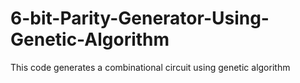 # 6-bit-Parity-Generator-Using-Genetic-Algorithm
This code generates a combinational circuit using genetic algorithm
